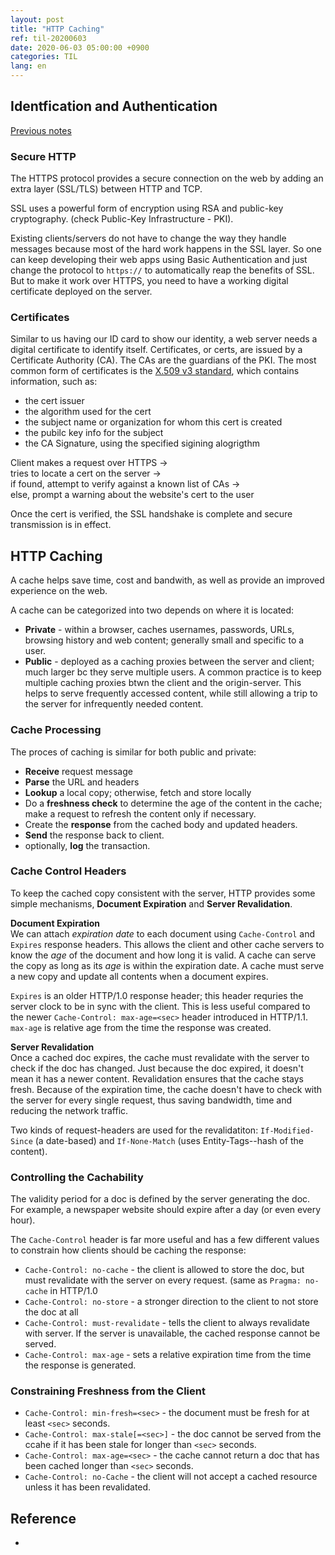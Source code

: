 ```yaml
---
layout: post
title: "HTTP Caching"
ref: til-20200603
date: 2020-06-03 05:00:00 +0900
categories: TIL
lang: en
---
```


## Identfication and Authentication
[Previous notes](./20200602)

### Secure HTTP
The HTTPS protocol provides a secure connection on the web by adding an extra layer (SSL/TLS) between HTTP and TCP.

SSL uses a powerful form of encryption using RSA and public-key cryptography. (check Public-Key Infrastructure - PKI).

Existing clients/servers do not have to change the way they handle messages because most of the hard work happens in the
SSL layer. So one can keep developing their web apps using Basic Authentication and just change the protocol to `https://`
to automatically reap the benefits of SSL. But to make it work over HTTPS, you need to have a working digital certificate 
deployed on the server.

### Certificates
Similar to us having our ID card to show our identity, a web server needs a digital certificate to identify itself.
Certificates, or certs, are issued by a Certificate Authority (CA). The CAs are the guardians of the PKI.
The most common form of certificates is the [X.509 v3 standard](https://www.ietf.org/rfc/rfc2459.txt), which contains
information, such as:
- the cert issuer
- the algorithm used for the cert
- the subject name or organization for whom this cert is created
- the pubilc key info for the subject
- the CA Signature, using the specified sigining alogrigthm

Client makes a request over HTTPS -><br>
tries to locate a cert on the server -> <br>
if found, attempt to verify against a known list of CAs -> <br>
else, prompt a warning about the website's cert to the user

Once the cert is verified, the SSL handshake is complete and secure transmission is in effect.

## HTTP Caching
A cache helps save time, cost and bandwith, as well as provide an improved experience on the web.

A cache can be categorized into two depends on where it is located:
- **Private** - within a browser, caches usernames, passwords, URLs, browsing history and web content; generally
small and specific to a user.
- **Public** - deployed as a caching proxies between the server and client; much larger bc they serve multiple users.
A common practice is to keep multiple caching proxies btwn the client and the origin-server. This helps to serve
frequently accessed content, while still allowing a trip to the server for infrequently needed content.

### Cache Processing
The proces of caching is similar for both public and private:
- **Receive** request message
- **Parse** the URL and headers
- **Lookup** a local copy; otherwise, fetch and store locally
- Do a **freshness check** to determine the age of the content in the cache; make a request to refresh the content only if necessary.
- Create the **response** from the cached body and updated headers.
- **Send** the response back to client.
- optionally, **log** the transaction.

### Cache Control Headers
To keep the cached copy consistent with the server, HTTP provides some simple mechanisms, **Document Expiration** and **Server Revalidation**.

**Document Expiration** <br>
We can attach _expiration date_ to each document using `Cache-Control` and `Expires` response headers. This allows the client
and other cache servers to know the _age_ of the document and how long it is valid. A cache can serve the copy as long as its
_age_ is within the expiration date. A cache must serve a new copy and update all contents when a document expires.

`Expires` is an older HTTP/1.0 response header; this header requries the server clock to be in sync with the client. 
 This is less useful compared to the newer `Cache-Control: max-age=<sec>` header
introduced in HTTP/1.1. `max-age` is relative age from the time the response was created.

**Server Revalidation** <br>
Once a cached doc expires, the cache must revalidate with the server to check if the doc has changed.
Just because the doc expired, it doesn't mean it has a newer content. Revalidation ensures that the cache stays fresh.
Because of the expiration time, the cache doesn't have to check with the server for every single request, thus saving
bandwidth, time and reducing the network traffic.

Two kinds of request-headers are used for the revalidatiton: `If-Modified-Since` (a date-based) and `If-None-Match` (uses Entity-Tags--hash of the content).
<div class="divider"></div>


### Controlling the Cachability
The validity period for a doc is defined by the server generating the doc. For example, a newspaper website should expire 
after a day (or even every hour). 

The `Cache-Control` header is far more useful and has a few different values to constrain how clients should be caching 
the response:
- `Cache-Control: no-cache` - the client is allowed to store the doc, but must revalidate with the server on every request. (same as `Pragma: no-cache` in HTTP/1.0
- `Cache-Control: no-store` - a stronger direction to the client to not store the doc at all
- `Cache-Control: must-revalidate` - tells the client to always revalidate with server. If the server is unavailable, the cached response cannot be served.
- `Cache-Control: max-age` - sets a relative expiration time from the time the response is generated.

### Constraining Freshness from the Client
- `Cache-Control: min-fresh=<sec>` - the document must be fresh for at least `<sec>` seconds.
- `Cache-Control: max-stale[=<sec>]` - the doc cannot be served from the ccahe if it has been stale for longer than `<sec>` seconds.
- `Cache-Control: max-age=<sec>` - the cache cannot return a doc that has been cached longer than `<sec>` seconds.
- `Cache-Control: no-Cache` - the client will not accept a cached resource unless it has been revalidated.

## Reference
- [](https://code.tutsplus.com/tutorials/http-the-protocol-every-web-developer-must-know-part-2--net-31155)
